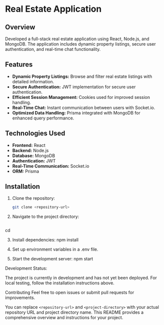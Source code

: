 # Real Estate Application

## Overview

Developed a full-stack real estate application using React, Node.js, and MongoDB. The application includes dynamic property listings, secure user authentication, and real-time chat functionality.

## Features

- **Dynamic Property Listings:** Browse and filter real estate listings with detailed information.
- **Secure Authentication:** JWT implementation for secure user authentication.
- **Efficient Session Management:** Cookies used for improved session handling.
- **Real-Time Chat:** Instant communication between users with Socket.io.
- **Optimized Data Handling:** Prisma integrated with MongoDB for enhanced query performance.

## Technologies Used

- **Frontend:** React
- **Backend:** Node.js
- **Database:** MongoDB
- **Authentication:** JWT
- **Real-Time Communication:** Socket.io
- **ORM:** Prisma

## Installation

1. Clone the repository:
   ```bash
   git clone <repository-url>
   
2. Navigate to the project directory:
   ```bash
  cd <project-directory>
  
3. Install dependencies:
   npm install
   
4. Set up environment variables in a .env file.

5. Start the development server:
   npm start

Development Status:

The project is currently in development and has not yet been deployed. For local testing, follow the installation instructions above.
 
Contributing
Feel free to open issues or submit pull requests for improvements.
   
You can replace `<repository-url>` and `<project-directory>` with your actual repository URL and project directory name. This README provides a comprehensive overview and instructions for your project.

